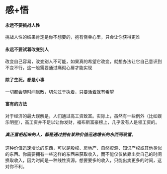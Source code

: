 # 感+悟

#### 永远不要挑战人性

挑战人性的结果肯定是你不想要的，抱有侥幸心里，只会让你获得更难

#### 永远不要试着改变别人

改变自己容易，改变别人不可能，如果真的希望它改变，就想办法让它自己意识到不变不行，这一般需要通过痛彻心扉才能实现

#### 除了生死，都是小事

一切都会随时间飘散，切勿过于执着，只要活着就有希望

#### 富有的方法

对于经济的最大误解是，人们通过高工资致富。实际上，虽然有一些例外（比如娱乐明星），高工资并不足以让你发财，福布斯富豪榜上，几乎没有人是领工资的。

##### 真正富裕起来的人，都是通过拥有某种价值迅速增长的东西而致富。

这种价值迅速增长的东西，可以是股权、房地产、自然资源、知识产权或其他类似的东西。你需要拥有一些这样的东西来获取收入，而不能仅仅依靠出卖自己的时间换取收入，因为时间是一种线性资源。想要要多的收入，只能出卖更多的时间，这对你不利。